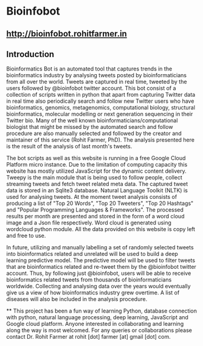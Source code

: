 # Bioinfobot
## http://bioinfobot.rohitfarmer.in

## Introduction

Bioinformatics Bot is an automated tool that captures trends in the bioinformatics industry by analysing tweets posted by bioinformaticians from all over the world. Tweets are captured in real time, tweeted by the users followed by @bioinfobot twitter account. This bot consist of a collection of scripts written in python that apart from capturing Twitter data in real time also periodically search and follow new Twitter users who have bioinformatics, genomics, metagenomics, computational biology, structural bioinformatics, molecular modelling or next generation sequencing in their Twitter bio. Many of the well known bioinformaticians/computational biologist that might be missed by the automated search and follow procedure are also manually selected and followed by the creator and maintainer of this service (Rohit Farmer, PhD). The analysis presented here is the result of the analysis of last month's tweets.

The bot scripts as well as this website is running in a free Google Cloud Platform micro instance. Due to the limitation of computing capacity this website has mostly utilized JavaScript for the dynamic content delivery. Tweepy is the main module that is being used to follow people, collect streaming tweets and fetch tweet related meta data. The captured tweet data is stored in an Sqlite3 database. Natural Language Toolkit (NLTK) is used for analysing tweets. At the moment tweet analysis consists of producing a list of "Top 20 Words", "Top 20 Tweeters", "Top 20 Hashtags" and "Popular Programming Languages & Frameworks". The processed results per month are presented and stored in the form of a word cloud image and a Json file respectively. Word cloud is generated using wordcloud python module. All the data provided on this website is copy left and free to use.

In future, utilizing and manually labelling a set of randomly selected tweets into bioinformatics related and unrelated will be used to build a deep learning predictive model. The predictive model will be used to filter tweets that are bioinformatics related and re-tweet them by the @bioinfobot twitter account. Thus, by following just @bioinfobot, users will be able to receive bioinformatics related tweets from thousands of bioinformaticians worldwide. Collecting and analysing data over the years would eventually give us a view of how bioinformatics industry grew overtime. A list of diseases will also be included in the analysis procedure.

** This project has been a fun way of learning Python, database connection with python, natural language processing, deep learning, JavaScript and Google cloud platform. Anyone interested in collaborating and learning along the way is most welcomed. For any queries or collaborations please contact Dr. Rohit Farmer at rohit [dot] farmer [at] gmail [dot] com.

